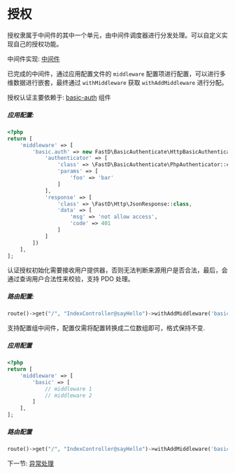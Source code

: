 # 授权

授权隶属于中间件的其中一个单元，由中间件调度器进行分发处理。可以自定义实现自己的授权功能。

中间件实现: [中间件](zh-cn/3-2-middleware.md)

已完成的中间件，通过应用配置文件的 `middleware` 配置项进行配置，可以进行多维数据进行嵌套，最终通过 `withMiddleware` 获取 `withAddMiddleware` 进行分配。

授权认证主要依赖于: [basic-auth](https://github.com/JanHuang/basic-authenticate) 组件

##### 应用配置: 

```php
<?php
return [
    'middleware' => [
        'basic.auth' => new FastD\BasicAuthenticate\HttpBasicAuthentication([
            'authenticator' => [
                'class' => \FastD\BasicAuthenticate\PhpAuthenticator::class,
                'params' => [
                    'foo' => 'bar'
                ]
            ],
            'response' => [
                'class' => \FastD\Http\JsonResponse::class,
                'data' => [
                    'msg' => 'not allow access',
                    'code' => 401
                ]
            ]
        ])
    ],
];
```

认证授权初始化需要接收用户提供器，否则无法判断来源用户是否合法，最后，会通过查询用户合法性来校验，支持 PDO 处理。

##### 路由配置: 

```php
route()->get("/", "IndexController@sayHello")->withAddMiddleware('basic.auth');
```

支持配置组中间件，配置仅需将配置转换成二位数组即可，格式保持不变.

##### 应用配置

```php
<?php
return [
    'middleware' => [
        'basic' => [
            // middleware 1
            // middleware 2
        ]
    ],
];
```

##### 路由配置

```php
route()->get("/", "IndexController@sayHello")->withAddMiddleware('basic.auth');
```

下一节: [异常处理](zh-cn/2-5-exception-logger-handling.md)
